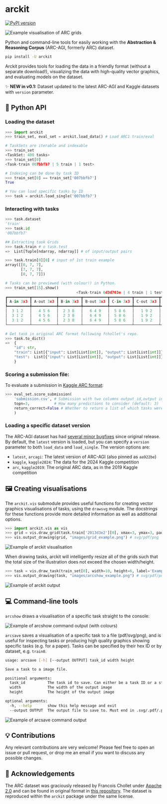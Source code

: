 # arckit

[![PyPI version](https://badge.fury.io/py/arckit.svg)](https://badge.fury.io/py/arckit)

![Example visualisation of ARC grids](./images/allgrids10.svg)

Python and command-line tools for easily working with the **Abstraction &amp; Reasoning Corpus** (ARC-AGI, formerly ARC) dataset. 

```bash
pip install -U arckit
```

Arckit provides tools for loading the data in a friendly format (without a separate download!), visualizing the data with high-quality vector graphics, and evaluating models on the dataset.

✨ **NEW in v0.1:** Dataset updated to the latest ARC-AGI and Kaggle datasets with `version` parameter.

## 🐍 Python API

### Loading the dataset

```python
>>> import arckit
>>> train_set, eval_set = arckit.load_data() # Load ARC1 train/eval

# TaskSets are iterable and indexable
>>> train_set 
<TaskSet: 400 tasks>
>>> train_set[0]
<Task-train 007bbfb7 | 5 train | 1 test>

# Indexing can be done by task ID
>>> train_set[0] == train_set['007bbfb7']
True

# You can load specific tasks by ID
>>> task = arckit.load_single('007bbfb7')
```

### Interacting with tasks

```python
>>> task.dataset
'train'
>>> task.id
'007bbfb7'

## Extracting task Grids
>>> task.train # o task.test
=>  List[Tuple[ndarray, ndarray]] # of input/output pairs

>>> task.train[0][0] # input of 1st train example
array([[0, 7, 7],
       [7, 7, 7],
       [0, 7, 7]])

# Tasks can be previewed (with colour!) in Python.
>>> train_set[15].show()
                                <Task-train 0d3d703e | 4 train | 1 test>
┏━━━━━━━━━━┳━━━━━━━━━━━┳━━━━━━━━━━┳━━━━━━━━━━━┳━━━━━━━━━━┳━━━━━━━━━━━┳━━━━━━━━━━┳━━━━━━━━━━━┳━━┳━━━━━━━━┓
┃ A-in 3x3 ┃ A-out 3x3 ┃ B-in 3x3 ┃ B-out 3x3 ┃ C-in 3x3 ┃ C-out 3x3 ┃ D-in 3x3 ┃ D-out 3x3 ┃  ┃ TA-in  ┃
┡━━━━━━━━━━╇━━━━━━━━━━━╇━━━━━━━━━━╇━━━━━━━━━━━╇━━━━━━━━━━╇━━━━━━━━━━━╇━━━━━━━━━━╇━━━━━━━━━━━╇━━╇━━━━━━━━┩
│  3 1 2   │   4 5 6   │  2 3 8   │   6 4 9   │  5 8 6   │   1 9 2   │  9 4 2   │   8 3 6   │  │ 8 1 3  │
│  3 1 2   │   4 5 6   │  2 3 8   │   6 4 9   │  5 8 6   │   1 9 2   │  9 4 2   │   8 3 6   │  │ 8 1 3  │
│  3 1 2   │   4 5 6   │  2 3 8   │   6 4 9   │  5 8 6   │   1 9 2   │  9 4 2   │   8 3 6   │  │ 8 1 3  │
└──────────┴───────────┴──────────┴───────────┴──────────┴───────────┴──────────┴───────────┴──┴────────┘

# Get task in original ARC format following fchollet's repo.
>>> task.to_dict()
=>  {
    "id": str,
    "train": List[{"input": List[List[int]], "output": List[List[int]]}],
    "test":  List[{"input": List[List[int]], "output": List[List[int]]}]
    }
```

### Scoring a submission file:

To evaluate a submission in [Kaggle ARC format](https://www.kaggle.com/competitions/abstraction-and-reasoning-challenge/overview/evaluation):

```python
>>> eval_set.score_submission(
    'submission.csv', # Submission with two columns output_id,output in Kaggle fomrat
    topn=3,           # How many predictions to consider (default: 3)
    return_correct=False # Whether to return a list of which tasks were solved
    )
```

### Loading a specific dataset version

The ARC-AGI dataset has had [several minor bugfixes](https://github.com/fchollet/ARC-AGI/commits/master/) since original release. By default, the `latest` version is loaded, but you can specify a `version` parameter to both `load_data` and `load_single`. The version options are:

- `latest`, `arcagi`: The latest version of ARC-AGI (also pinned as `aa922be`)
- `kaggle`, `kaggle2024`: The data for the 2024 Kaggle competition
- `arc`, `kaggle2019`: The original ARC data, as in the 2019 Kaggle competition

## 🖼️ Creating visualisations

The `arckit.vis` submodule provides useful functions for creating vector graphics visualisations of tasks, using the `drawsvg` module. The docstrings for these functions provide more detailed information as well as additional options.

```python
>>> import arckit.vis as vis
>>> grid = vis.draw_grid(task.train['2013d3e2'][0], xmax=3, ymax=3, padding=.5, label='Example')
>>> vis.output_drawing(grid, "images/grid_example.png") # svg/pdf/png
```

![Example of arckit visualisation](./images/grid_example.png)

When drawing tasks, arckit will intelligently resize all of the grids such that the total size of the illustration does not exceed the chosen width/height.

```python
>>> task = vis.draw_task(train_set[0], width=10, height=6, label='Example')
>>> vis.output_drawing(task, "images/arcshow_example.png") # svg/pdf/png
```

![Example of arckit output](./images/arcsave_example.png)

## 💻 Command-line tools

`arcshow` draws a visualisation of a specific task straight to the console:

![Example of arcshow command output (with colours)](./images/arcshow_example.png)

`arcsave` saves a visualisation of a specific task to a file (pdf/svg/png), and is useful for inspecting tasks or producing high quality graphics showing specific tasks (e.g. for a paper). Tasks can be specified by their hex ID or by dataset, e.g. `train0`.

```bash
usage: arcsave [-h] [--output OUTPUT] task_id width height

Save a task to a image file.

positional arguments:
  task_id          The task id to save. Can either be a task ID or a string e.g. `train0`
  width            The width of the output image
  height           The height of the output image

optional arguments:
  -h, --help       show this help message and exit
  --output OUTPUT  The output file to save to. Must end in .svg/.pdf/.png. By default, pdf is used.
  ```

![Example of arcsave command output](./images/arcsave_example.png)

## 💡 Contributions

Any relevant contributions are very welcome! Please feel free to open an issue or pull request, or drop me an email if you want to discuss any possible changes.

## 📜 Acknowledgements

The ARC dataset was graciously released by Francois Chollet under [Apache 2.0](https://github.com/fchollet/ARC/blob/master/LICENSE) and can be found in original format in [this repository](https://github.com/fchollet/ARC). The dataset is reproduced within the `arckit` package under the same license.
